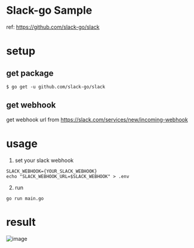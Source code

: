 # Slack-go Sample

ref: https://github.com/slack-go/slack

# setup

## get package

```
$ go get -u github.com/slack-go/slack
```

## get webhook

get webhook url from https://slack.com/services/new/incoming-webhook

# usage

1. set your slack webhook

```
SLACK_WEBHOOK={YOUR_SLACK_WEBHOOK}
echo "SLACK_WEBHOOK_URL=$SLACK_WEBHOOK" > .env
```

2. run

```
go run main.go
```

# result

![image](https://user-images.githubusercontent.com/7589567/136696917-ad2e1463-1f49-40b5-a8ab-16c63315e547.png)
